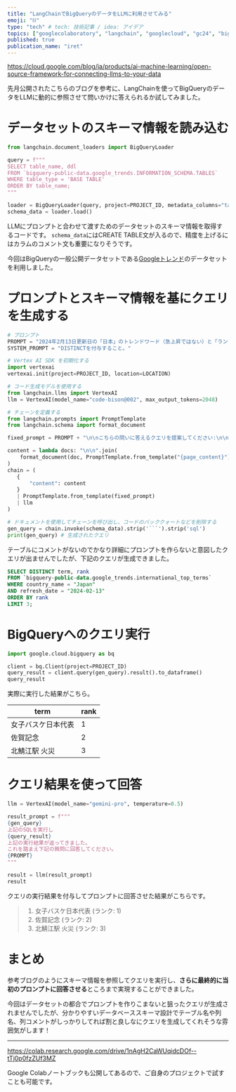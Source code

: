 ```yaml
---
title: "LangChainでBigQueryのデータをLLMに利用させてみる"
emoji: "⛓"
type: "tech" # tech: 技術記事 / idea: アイデア
topics: ["googlecolaboratory", "langchain", "googlecloud", "gc24", "bigquery"]
published: true
publication_name: "iret"
---
```


https://cloud.google.com/blog/ja/products/ai-machine-learning/open-source-framework-for-connecting-llms-to-your-data

先月公開されたこちらのブログを参考に、LangChainを使ってBigQueryのデータをLLMに動的に参照させて問いかけに答えられるか試してみました。

# データセットのスキーマ情報を読み込む
```python
from langchain.document_loaders import BigQueryLoader

query = f"""
SELECT table_name, ddl
FROM `bigquery-public-data.google_trends.INFORMATION_SCHEMA.TABLES`
WHERE table_type = 'BASE TABLE'
ORDER BY table_name;
"""

loader = BigQueryLoader(query, project=PROJECT_ID, metadata_columns="table_name", page_content_columns="ddl")
schema_data = loader.load()
```

LLMにプロンプトと合わせて渡すためのデータセットのスキーマ情報を取得するコードです。
`schema_data`にはCREATE TABLE文が入るので、精度を上げるにはカラムのコメント文も重要になりそうです。

今回はBigQueryの一般公開データセットである[Googleトレンド](https://console.cloud.google.com/marketplace/product/bigquery-public-datasets/google-search-trends?hl=ja)のデータセットを利用しました。

# プロンプトとスキーマ情報を基にクエリを生成する
```python
# プロンプト
PROMPT = "2024年2月13日更新日の「日本」のトレンドワード（急上昇ではない）と「ランク」を３位まで教えて。"
SYSTEM_PROMPT = "DISTINCTを付与すること。"

# Vertex AI SDK を初期化する
import vertexai
vertexai.init(project=PROJECT_ID, location=LOCATION)

# コード生成モデルを使用する
from langchain.llms import VertexAI
llm = VertexAI(model_name="code-bison@002", max_output_tokens=2048)

# チェーンを定義する
from langchain.prompts import PromptTemplate
from langchain.schema import format_document

fixed_prompt = PROMPT + "\n\nこちらの問いに答えるクエリを提案してください:\n\n{content}\n\n" + SYSTEM_PROMPT

content = lambda docs: "\n\n".join(
    format_document(doc, PromptTemplate.from_template("{page_content}")) for doc in docs
)
chain = (
   {
       "content": content
   }
   | PromptTemplate.from_template(fixed_prompt)
   | llm
)

# ドキュメントを使用してチェーンを呼び出し、コードのバッククォートなどを削除する
gen_query = chain.invoke(schema_data).strip('```').strip('sql')
print(gen_query) # 生成されたクエリ
```

テーブルにコメントがないのでかなり詳細にプロンプトを作らないと意図したクエリが出ませんでしたが、下記のクエリが生成できました。

```sql
SELECT DISTINCT term, rank
FROM `bigquery-public-data.google_trends.international_top_terms`
WHERE country_name = "Japan"
AND refresh_date = "2024-02-13"
ORDER BY rank
LIMIT 3;
```

# BigQueryへのクエリ実行
```python
import google.cloud.bigquery as bq

client = bq.Client(project=PROJECT_ID)
query_result = client.query(gen_query).result().to_dataframe()
query_result
```

実際に実行した結果がこちら。

| term | rank |
| --- | --- |
| 女子バスケ日本代表 | 1 |
| 佐賀記念 | 2 |
| 北鯖江駅 火災 | 3 |

# クエリ結果を使って回答
```python
llm = VertexAI(model_name="gemini-pro", temperature=0.5)

result_prompt = f"""
{gen_query}
上記のSQLを実行し
{query_result}
上記の実行結果が返ってきました。
これを踏まえ下記の質問に回答してください。
{PROMPT}
"""

result = llm(result_prompt)
result
```

クエリの実行結果を付与してプロンプトに回答させた結果がこちらです。

>1. 女子バスケ日本代表 (ランク: 1)
>2. 佐賀記念 (ランク: 2)
>3. 北鯖江駅 火災 (ランク: 3)

# まとめ
参考ブログのようにスキーマ情報を参照してクエリを実行し、**さらに最終的に当初のプロンプトに回答させる**ところまで実現することができました。

今回はデータセットの都合でプロンプトを作りこまないと狙ったクエリが生成されませんでしたが、分かりやすいデータベーススキーマ設計でテーブル名や列名、列コメントがしっかりしてれば割と良しなにクエリを生成してくれそうな雰囲気がします！

---

https://colab.research.google.com/drive/1nAgH2CaWUqidcDOf--tTj0p0fzZUf3MZ

Google Colabノートブックも公開してあるので、ご自身のプロジェクトで試すことも可能です。
